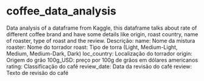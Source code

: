 # coffee_data_analysis

Data analysis of a dataframe from Kaggle, this dataframe talks about rate of different coffee brand and have some details like origin, roast country, name of roaster, type of roast and the review.
Descrição:
name: Nome da mistura
roaster: Nome do torrador
roast: Tipo de torra (Light, Medium-Light, Medium, Medium-Dark, Dark)
loc_country: Localização do torrador
origin: Origem do grão
100g_USD: preço por 100g de grãos em dólares americanos
rating: Classificação do café
review_date: Data da revisão do café
review: Texto de revisão do café
